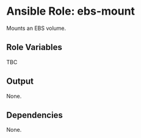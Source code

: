 Ansible Role: ebs-mount
=======================

Mounts an EBS volume.

Role Variables
--------------

TBC


Output
------

None.

Dependencies
------------

None.